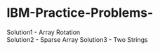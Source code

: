 # IBM-Practice-Problems-
Solution1 - Array Rotation  
Solution2 - Sparse Array 
Solution3 - Two Strings 
